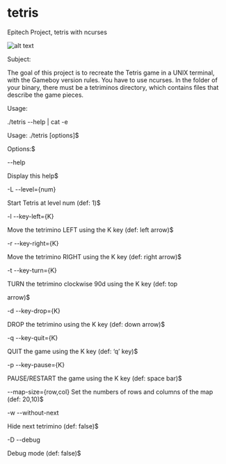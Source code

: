# tetris
Epitech Project, tetris with ncurses


![alt text](https://raw.githubusercontent.com/alexandre10044/tetris/master/example.png)


Subject:

The goal of this project is to recreate the Tetris game in a UNIX terminal, with the Gameboy version rules.
You have to use ncurses.
In the folder of your binary, there must be a tetriminos directory, which contains files that describe the game
pieces.

Usage:

./tetris --help | cat -e

Usage: ./tetris [options]$

Options:$

--help

Display this help$

-L --level={num}

Start Tetris at level num (def: 1)$

-l --key-left={K}

Move the tetrimino LEFT using the K key (def: left arrow)$

-r --key-right={K}

Move the tetrimino RIGHT using the K key (def: right arrow)$

-t --key-turn={K}

TURN the tetrimino clockwise 90d using the K key (def: top

arrow)$

-d --key-drop={K}

DROP the tetrimino using the K key (def: down arrow)$

-q --key-quit={K}

QUIT the game using the K key (def: ‘q’ key)$

-p --key-pause={K}

PAUSE/RESTART the game using the K key (def: space bar)$

--map-size={row,col} Set the numbers of rows and columns of the map (def: 20,10)$

-w --without-next

Hide next tetrimino (def: false)$

-D --debug

Debug mode (def: false)$
